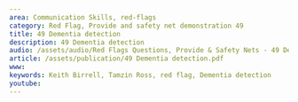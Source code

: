 ```yaml
---
area: Communication Skills, red-flags
category: Red Flag, Provide and safety net demonstration 49
title: 49 Dementia detection
description: 49 Dementia detection
audio: /assets/audio/Red Flags Questions, Provide & Safety Nets - 49 Dementia detection - MQ.mp3
article: /assets/publication/49 Dementia detection.pdf
www: 
keywords: Keith Birrell, Tamzin Ross, red flag, Dementia detection
youtube: 
--- 
```

